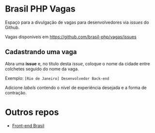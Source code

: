 # Brasil PHP Vagas

Espaço para a divulgação de vagas para desenvolvedores via _issues_ do Github.

Vagas disponíveis em https://github.com/brasil-php/vagas/issues

## Cadastrando uma vaga

Abra uma **issue** e, no titulo desta _issue_, coloque o nome da cidade entre colchetes seguido do nome da vaga.

Exemplo: `[Rio de Janeiro] Desenvolvedor Back-end`

Adicione _labels_ contendo o nível de experiência desejada e a forma de contração.

# Outros repos

- [Front-end Brasil](https://github.com/frontendbr/vagas/issues)
